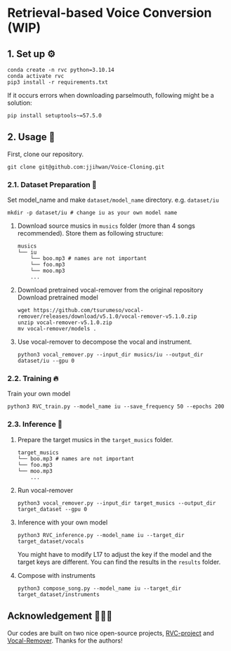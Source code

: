 # Retrieval-based Voice Conversion (WIP)

## 1. Set up ⚙️
```
conda create -n rvc python=3.10.14
conda activate rvc
pip3 install -r requirements.txt
```

If it occurs errors when downloading parselmouth, following might be a solution:
```
pip install setuptools~=57.5.0
```

## 2. Usage 🚀
First, clone our repository.
```
git clone git@github.com:jjihwan/Voice-Cloning.git
```

### 2.1. Dataset Preparation 🦄
Set model_name and make `dataset/model_name` directory. e.g. `dataset/iu`
```
mkdir -p dataset/iu # change iu as your own model name
```

1. Download source musics in `musics` folder (more than 4 songs recommended). Store them as following structure:
    ```
    musics
    └── iu
        └── boo.mp3 # names are not important
        └── foo.mp3
        └── moo.mp3
        ...
    ```
2. Download pretrained vocal-remover from the original repository
    Download pretrained model
    ```
    wget https://github.com/tsurumeso/vocal-remover/releases/download/v5.1.0/vocal-remover-v5.1.0.zip
    unzip vocal-remover-v5.1.0.zip
    mv vocal-remover/models .
    ```
3. Use vocal-remover to decompose the vocal and instrument.
    ```
    python3 vocal_remover.py --input_dir musics/iu --output_dir dataset/iu --gpu 0
    ```

### 2.2. Training 🔥
Train your own model
```
python3 RVC_train.py --model_name iu --save_frequency 50 --epochs 200
```

### 2.3. Inference 🎵
1. Prepare the target musics in the `target_musics` folder.
    ```
    target_musics
    └── boo.mp3 # names are not important
    └── foo.mp3
    └── moo.mp3
        ...
    ```
2. Run vocal-remover
    ```
    python3 vocal_remover.py --input_dir target_musics --output_dir target_dataset --gpu 0
    ```

3. Inference with your own model
    ```
    python3 RVC_inference.py --model_name iu --target_dir target_dataset/vocals
    ```
    You might have to modify L17 to adjust the key if the model and the target keys are different.
    You can find the results in the `results` folder.

4. Compose with instruments
    ```
    python3 compose_song.py --model_name iu --target_dir target_dataset/instruments
    ```
## Acknowledgement 🤗🤗🤗
Our codes are built on two nice open-source projects, [RVC-project](https://github.com/RVC-Project/Retrieval-based-Voice-Conversion-WebUI.git) and [Vocal-Remover](https://github.com/tsurumeso/vocal-remover.git). Thanks for the authors!
